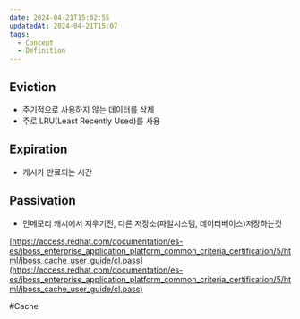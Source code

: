 ```yaml
---
date: 2024-04-21T15:02:55
updatedAt: 2024-04-21T15:07
tags:
  - Concept
  - Definition
---
```

## Eviction

- 주기적으로 사용하지 않는 데이터를 삭제
- 주로 LRU(Least Recently Used)를 사용

## Expiration

- 캐시가 만료되는 시간

## Passivation

- 인메모리 캐시에서 지우기전, 다른 저장소(파일시스템, 데이터베이스)저장하는것

[https://access.redhat.com/documentation/es-es/jboss_enterprise_application_platform_common_criteria_certification/5/html/jboss_cache_user_guide/cl.pass](https://access.redhat.com/documentation/es-es/jboss_enterprise_application_platform_common_criteria_certification/5/html/jboss_cache_user_guide/cl.pass)

#Cache 